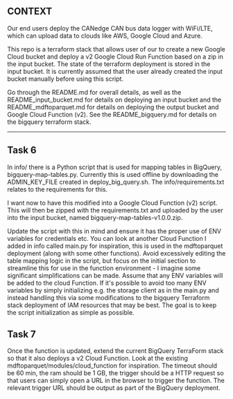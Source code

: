 ## CONTEXT

Our end users deploy the CANedge CAN bus data logger with WiFi/LTE, which can upload data to clouds like AWS, Google Cloud and Azure. 

This repo is a terraform stack that allows user of our  to create a new Google Cloud bucket and deploy a v2 Google Cloud Run Function based on a zip in the input bucket. The state of the terraform deployment is stored in the input bucket. It is currently assumed that the user already created the input bucket manually before using this script.

Go through the README.md for overall details, as well as the README_input_bucket.md for details on deploying an input bucket and the README_mdftoparquet.md for details on deploying the output bucket and Google Cloud Function (v2). See the README_bigquery.md for details on the bigquery terraform stack. 

----------

## Task 6
In info/ there is a Python script that is used for mapping tables in BigQuery, bigquery-map-tables.py. Currently this is used offline by downloading the ADMIN_KEY_FILE created in deploy_big_query.sh. The info/requirements.txt relates to the requirements for this.

I want now to have this modified into a Google Cloud Function (v2) script. This will then be zipped with the requirements.txt and uploaded by the user into the input bucket, named bigquery-map-tables-v1.0.0.zip.

Update the script with this in mind and ensure it has the proper use of ENV variables for credentials etc. You can look at another Cloud Function I added in info called main.py for inspiration, this is used in the mdftoparquet deployment (along with some other functions). Avoid excessively editing the table mapping logic in the script, but focus on the initial section to streamline this for use in the function environment - I imagine some significant simplifications can be made. Assume that any ENV variables will be added to the cloud Function. If it's possible to avoid too many ENV variables by simply initializing e.g. the storage client as in the main.py and instead handling this via some modifications to the bigquery Terraform stack deployment of IAM resources that may be best. The goal is to keep the script initialization as simple as possible. 

## Task 7
Once the function is updated, extend the current BigQuery TerraForm stack so that it also deploys a v2 Cloud Function. Look at the existing mdftoparquet/modules/cloud_function for inspiration. The timeout should be 60 min, the ram should be 1 GB, the trigger should be a HTTP request so that users can simply open a URL in the browser to trigger the function. The relevant trigger URL should be output as part of the BigQuery deployment. 

